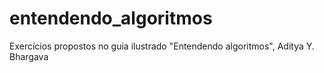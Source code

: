 # entendendo_algoritmos
Exercícios propostos no guia ilustrado "Entendendo algoritmos", Aditya Y. Bhargava
